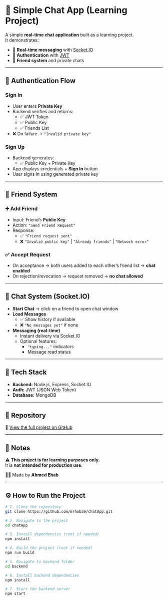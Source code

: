 # 🧩 Simple Chat App (Learning Project)

A simple **real-time chat application** built as a learning project.  
It demonstrates:  
- 🔄 **Real-time messaging** with [Socket.IO](https://socket.io/)  
- 🔐 **Authentication** with [JWT](https://jwt.io/)  
- 📂 **Friend system** and private chats  

---

## 🔐 Authentication Flow

### Sign In
- User enters **Private Key**
- Backend verifies and returns:
  - ✅ JWT Token  
  - ✅ Public Key  
  - ✅ Friends List  
- ❌ On failure → `"Invalid private key"`

### Sign Up
- Backend generates:
  - ✅ Public Key + Private Key  
- App displays credentials + **Sign In** button  
- User signs in using generated private key  

---

## 👥 Friend System

### ➕ Add Friend
- Input: Friend’s **Public Key**
- Action: `"Send Friend Request"`
- Response:
  - ✅ `"Friend request sent"`
  - ❌ `"Invalid public key"` | `"Already friends"` | `"Network error"`

### ✅ Accept Request
- On acceptance → both users added to each other’s friend list → **chat enabled**  
- On rejection/revocation → request removed → **no chat allowed**  

---

## 💬 Chat System (Socket.IO)

- **Start Chat** → click on a friend to open chat window  
- **Load Messages**  
  - ✅ Show history if available  
  - ❌ `"No messages yet"` if none  
- **Messaging (real-time)**  
  - Instant delivery via Socket.IO  
  - Optional features:  
    - `"typing..."` indicators  
    - Message read status  

---

## 🚀 Tech Stack

- **Backend:** Node.js, Express, Socket.IO  
- **Auth:** JWT (JSON Web Token)  
- **Database:** MongoDB  

---

## 📌 Repository
🔗 [View the full project on GitHub](https://github.com/mrhoba9/chatApp)

---

## 📝 Notes

⚠️ **This project is for learning purposes only.**  
It is **not intended for production use**.  

👨‍💻 Made by **Ahmed Ehab**

---

## ⚙️ How to Run the Project

```bash
# 1. Clone the repository
git clone https://github.com/mrhoba9/chatApp.git

# 2. Navigate to the project
cd chatApp

# 3. Install dependencies (root if needed)
npm install

# 4. Build the project (root if needed)
npm run build

# 5. Navigate to backend folder
cd backend

# 6. Install backend dependencies
npm install

# 7. Start the backend server
npm start

